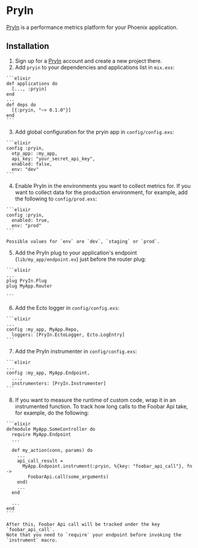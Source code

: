 # PryIn


[PryIn](https://pryin.io) is a performance metrics platform for your Phoenix application.

## Installation

  1. Sign up for a [PryIn](https://pryin.io) account and create a new project there.
  2. Add `pryin` to your dependencies and applications list in `mix.exs`:

    ```elixir
    def applications do
      [..., :pryin]
    end
    ...
    def deps do
      [{:pryin, "~> 0.1.0"}]
    end
    ```

  3. Add global configuration for the pryin app in `config/config.exs`:

    ```elixir
    config :pryin,
      otp_app: :my_app,
      api_key: "your_secret_api_key",
      enabled: false,
      env: "dev"
    ```

  4. Enable PryIn in the environments you want to collect metrics for.
    If you want to collect data for the production environment, for example,
    add the following to `config/prod.exs`:

    ```elixir
    config :pryin,
      enabled: true,
      env: "prod"
    ```

    Possible values for `env` are `dev`, `staging` or `prod`.

  5. Add the PryIn plug to your application's endpoint (`lib/my_app/endpoint.ex`) just before the router plug:

    ```elixir
    ...
    plug PryIn.Plug
    plug MyApp.Router

    ```

  6. Add the Ecto logger in `config/config.exs`:

    ```elixir
    ...
    config :my_app, MyApp.Repo,
      loggers: [PryIn.EctoLogger, Ecto.LogEntry]
    ```

  7. Add the PryIn instrumenter in `config/config.exs`:

    ```elixir
    ...
    config :my_app, MyApp.Endpoint,
      ...,
      instrumenters: [PryIn.Instrumenter]
    ```

  8. If you want to measure the runtime of custom code, wrap it in an instrumented function.
    To track how long calls to the Foobar Api take, for example, do the following:

    ```elixir
    defmodule MyApp.SomeController do
      require MyApp.Endpoint
      ...

      def my_action(conn, params) do
        ...
        api_call_result =
          MyApp.Endpoint.instrument(:pryin, %{key: "foobar_api_call"}, fn ->
            FoobarApi.call(some_arguments)
        end)
        ...
      end

      ...
    end
    ```

    After this, Foobar Api call will be tracked under the key `foobar_api_call`.
    Note that you need to `require` your endpoint before invoking the `instrument` macro.
